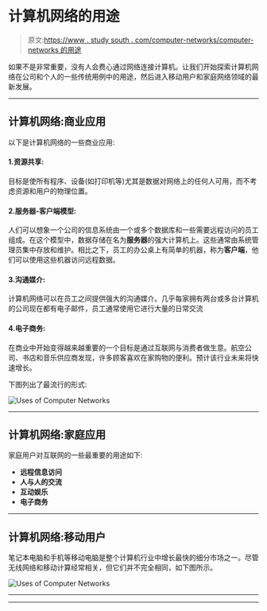 # 计算机网络的用途

> 原文:[https://www . study south . com/computer-networks/computer-networks 的用途](https://www.studytonight.com/computer-networks/uses-of-computer-networks)

如果不是非常重要，没有人会费心通过网络连接计算机。让我们开始探索计算机网络在公司和个人的一些传统用例中的用途，然后进入移动用户和家庭网络领域的最新发展。

* * *

## 计算机网络:商业应用

以下是计算机网络的一些商业应用:

#### 1.资源共享:

目标是使所有程序、设备(如打印机等)尤其是数据对网络上的任何人可用，而不考虑资源和用户的物理位置。

#### 2.服务器-客户端模型:

人们可以想象一个公司的信息系统由一个或多个数据库和一些需要远程访问的员工组成。在这个模型中，数据存储在名为**服务器**的强大计算机上。这些通常由系统管理员集中存放和维护。相比之下，员工的办公桌上有简单的机器，称为**客户端**，他们可以使用这些机器访问远程数据。

#### 3.沟通媒介:

计算机网络可以在员工之间提供强大的沟通媒介。几乎每家拥有两台或多台计算机的公司现在都有电子邮件，员工通常使用它进行大量的日常交流

#### 4.电子商务:

在商业中开始变得越来越重要的一个目标是通过互联网与消费者做生意。航空公司、书店和音乐供应商发现，许多顾客喜欢在家购物的便利。预计该行业未来将快速增长。

下图列出了最流行的形式:

![Uses of Computer Networks](../Images/13ef08bb073087d7d01a62ea6eb4231c.png)

* * *

## 计算机网络:家庭应用

家庭用户对互联网的一些最重要的用途如下:

*   **远程信息访问**
*   **人与人的交流**
*   **互动娱乐**
*   **电子商务**

* * *

## 计算机网络:移动用户

笔记本电脑和手机等移动电脑是整个计算机行业中增长最快的细分市场之一。尽管无线网络和移动计算经常相关，但它们并不完全相同，如下图所示。

![Uses of Computer Networks](../Images/b29ad59f34cf0306c215cc01b3f393e6.png)

* * *

* * *